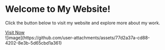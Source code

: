  <h1>Welcome to My Website!</h1>
        <p>Click the button below to visit my website and explore more about my work.</p>
        <a href="https://justhin-narvasa.github.io/Just_Liquor/" class="button" target="_blank">Visit Now</a>
        <br>
![image](https://github.com/user-attachments/assets/77d2a37a-cd88-4202-8e3b-5d65cbd1a361)
